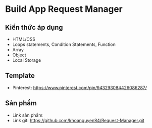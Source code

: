 # Build App Request Manager

## Kiến thức áp dụng
- HTML/CSS
- Loops statements, Condition Statements, Function
- Array
- Object
- Local Storage

## Template
- Pinterest: https://www.pinterest.com/pin/943293084426086287/

## Sản phẩm
- Link sản phẩm:
- Link git: https://github.com/khoanguyen84/Request-Manager.git